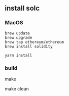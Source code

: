 ## install solc
### MacOS
```shell
brew update
brew upgrade
brew tap ethereum/ethereum
brew install solidity

yarn install
```

### build
make

make clean